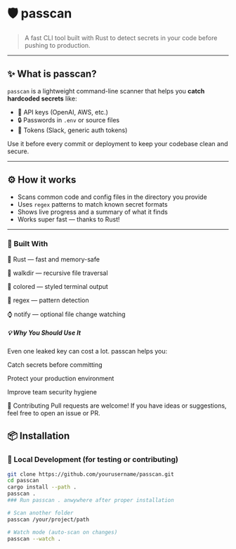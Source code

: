 # 🛡️ passcan

> A fast CLI tool built with Rust to detect secrets in your code before pushing to production.

---

## ✨ What is passcan?

`passcan` is a lightweight command-line scanner that helps you **catch hardcoded secrets** like:

- 🔑 API keys (OpenAI, AWS, etc.)
- 🔒 Passwords in `.env` or source files
- 🧵 Tokens (Slack, generic auth tokens)

Use it before every commit or deployment to keep your codebase clean and secure.

---

## ⚙️ How it works

- Scans common code and config files in the directory you provide
- Uses `regex` patterns to match known secret formats
- Shows live progress and a summary of what it finds
- Works super fast — thanks to Rust!

---



### 🧰 Built With
🦀 Rust — fast and memory-safe

📂 walkdir — recursive file traversal

🎨 colored — styled terminal output

🔎 regex — pattern detection

⌚ notify — optional file change watching

#####   💡 Why You Should Use It
Even one leaked key can cost a lot. passcan helps you:

Catch secrets before committing

Protect your production environment

Improve team security hygiene

🙌 Contributing
Pull requests are welcome! If you have ideas or suggestions, feel free to open an issue or PR.



## 📦 Installation

### 🧪 Local Development (for testing or contributing)

```bash
git clone https://github.com/yourusername/passcan.git
cd passcan
cargo install --path .
passcan .
### Run passcan . anwywhere after proper installation

# Scan another folder
passcan /your/project/path

# Watch mode (auto-scan on changes)
passcan --watch .





